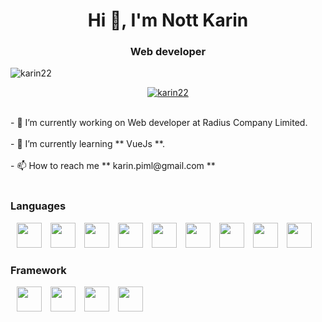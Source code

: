 <h1 align="center">Hi 👋, I'm Nott Karin</h1>
<h3 align="center">Web developer</h3>

<p align="left">
  <img
    src="https://komarev.com/ghpvc/?username=karin22&label=Profile%20views&color=brightgreen&style=flat"
    alt="karin22"
  />
</p>

<p align="center">
  <a href="https://github.com/ryo-ma/github-profile-trophy"
    ><img
      src="https://github-profile-trophy.vercel.app/?username=karin22&theme=onedark"
      alt="karin22"
  /></a>
</p>

<div>
  <br />
  - 🔭 I’m currently working on Web developer at Radius Company Limited. <br />
  <br />
  - 🌱 I’m currently learning ** VueJs **.<br />
  <br />
  - 📫 How to reach me ** karin.piml@gmail.com ** <br /><br />
</div>

<h3 align="left">Languages</h3>
<div>
  <p>
    <a align="left" style="margin-left: 10px;">
      <img
        src="https://upload.wikimedia.org/wikipedia/commons/thumb/9/99/Unofficial_JavaScript_logo_2.svg/480px-Unofficial_JavaScript_logo_2.svg.png"
        width="40"
        height="40"
      />
    </a>
    <a align="left" style="margin-left: 10px;">
      <img
        src="https://www.howtoautomate.in.th/wp-content/uploads/2019/04/ts.png"
        width="40"
        height="40"
      />
    </a>
    <a align="left" style="margin-left: 10px;">
      <img
        src="https://www.pngix.com/pngfile/big/193-1937198_image-result-for-css3-icon-css-logo-transparent.png"
        width="40"
        height="40"
      />
    </a>
    <a align="left" style="margin-left: 10px;">
      <img
        src="https://seeklogo.com/images/H/html5-without-wordmark-color-logo-14D252D878-seeklogo.com.png"
        width="40"
        height="40"
      />
    </a>
    <a align="left" style="margin-left: 10px;">
      <img
        src="https://codingfinder.com/wp-content/uploads/2019/12/nodejslogo.png"
        width="40"
        height="40"
      />
    </a>
    <a align="left" style="margin-left: 10px;">
      <img
        src="https://d2eip9sf3oo6c2.cloudfront.net/tags/images/000/001/050/thumb/androidlogo.png"
        width="40"
        height="40"
      />
    </a>
    <a align="left" style="margin-left: 10px;">
      <img
        src="https://upload.wikimedia.org/wikipedia/commons/thumb/c/c3/Python-logo-notext.svg/768px-Python-logo-notext.svg.png"
        width="40"
        height="40"
      />
    </a>
    <a align="left" style="margin-left: 10px;">
      <img
        src="https://i.pinimg.com/originals/e9/94/61/e99461fdd5b3db8bdb3081d8acf5e524.png"
        width="40"
        height="40"
      />
    </a>
    <a align="left" style="margin-left: 10px;">
      <img
        src="http://pngimg.com/uploads/php/php_PNG43.png"
        width="40"
        height="40"
      />
    </a>
  </p>
</div>

<h3 align="left">Framework</h3>
<div>
  <p>
    <a align="left" style="margin-left: 10px;">
      <img
        src="https://upload.wikimedia.org/wikipedia/commons/thumb/9/95/Vue.js_Logo_2.svg/1200px-Vue.js_Logo_2.svg.png"
        width="40"
        height="40"
      />
    </a>
    <a align="left" style="margin-left: 10px;">
      <img
        src="https://miro.medium.com/max/632/1*KTAstxDm8yEG17u94avrXw.png"
        width="40"
        height="40"
      />
    </a>
    <a align="left" style="margin-left: 10px;">
      <img
        src="http://www.thaiall.com/java/bootstrap-stack.png"
        width="40"
        height="40"
      />
    </a>
    <a align="left" style="margin-left: 10px;">
      <img
        src="https://onsen.io/images/logo/onsen_with_text.png"
        width="40"
        height="40"
      />
    </a>
  </p>
</div>
